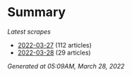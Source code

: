 # Summary
*Latest scrapes*
* [2022-03-27](https://github.com/nuuuwan/news_lk/blob/data/news_lk.2022-03-27.json) (112 articles)
* [2022-03-28](https://github.com/nuuuwan/news_lk/blob/data/news_lk.2022-03-28.json) (29 articles)

*Generated at 05:09AM, March 28, 2022*
